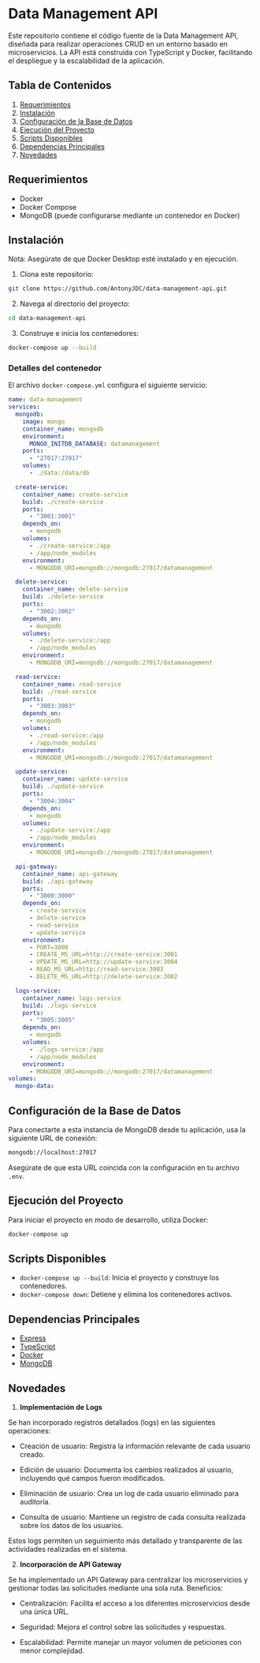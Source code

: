 # Data Management API

Este repositorio contiene el código fuente de la Data Management API, diseñada para realizar operaciones CRUD en un entorno basado en microservicios. La API está construida con TypeScript y Docker, facilitando el despliegue y la escalabilidad de la aplicación.

## Tabla de Contenidos
1. [Requerimientos](#requerimientos)
2. [Instalación](#instalación)
3. [Configuración de la Base de Datos](#configuración-de-la-base-de-datos)
4. [Ejecución del Proyecto](#ejecución-del-proyecto)
6. [Scripts Disponibles](#scripts-disponibles)
7. [Dependencias Principales](#dependencias-principales)
8. [Novedades](#novedades)

## Requerimientos
- Docker
- Docker Compose
- MongoDB (puede configurarse mediante un contenedor en Docker)

## Instalación
Nota: Asegúrate de que Docker Desktop esté instalado y en ejecución.
1. Clona este repositorio:
```bash
git clone https://github.com/AntonyJDC/data-management-api.git
```

2. Navega al directorio del proyecto:
```bash
cd data-management-api
```

3. Construye e inicia los contenedores:
```bash
docker-compose up --build
```

### Detalles del contenedor

El archivo `docker-compose.yml` configura el siguiente servicio:

```yaml
name: data-management
services:
  mongodb:
    image: mongo
    container_name: mongodb
    environment:
      MONGO_INITDB_DATABASE: datamanagement
    ports:
      - "27017:27017"
    volumes:  
      - ./data:/data/db

  create-service:
    container_name: create-service
    build: ./create-service
    ports:
      - "3001:3001"
    depends_on:
      - mongodb
    volumes:
      - ./create-service:/app
      - /app/node_modules
    environment:
      - MONGODB_URI=mongodb://mongodb:27017/datamanagement

  delete-service:
    container_name: delete-service
    build: ./delete-service
    ports:
      - "3002:3002"
    depends_on:
      - mongodb
    volumes:
      - ./delete-service:/app
      - /app/node_modules
    environment:
      - MONGODB_URI=mongodb://mongodb:27017/datamanagement

  read-service:
    container_name: read-service
    build: ./read-service
    ports:
      - "3003:3003"
    depends_on:
      - mongodb
    volumes:
      - ./read-service:/app
      - /app/node_modules
    environment:
      - MONGODB_URI=mongodb://mongodb:27017/datamanagement

  update-service:
    container_name: update-service
    build: ./update-service
    ports:
      - "3004:3004"
    depends_on:
      - mongodb
    volumes:
      - ./update-service:/app
      - /app/node_modules
    environment:
      - MONGODB_URI=mongodb://mongodb:27017/datamanagement

  api-gateway:
    container_name: api-gateway
    build: ./api-gateway
    ports:
      - "3000:3000"
    depends_on:
      - create-service
      - delete-service
      - read-service
      - update-service
    environment:
      - PORT=3000
      - CREATE_MS_URL=http://create-service:3001
      - UPDATE_MS_URL=http://update-service:3004
      - READ_MS_URL=http://read-service:3003
      - DELETE_MS_URL=http://delete-service:3002

  logs-service:
    container_name: logs-service
    build: ./logs-service
    ports:
      - "3005:3005"
    depends_on:
      - mongodb
    volumes:
      - ./logs-service:/app
      - /app/node_modules
    environment:
      - MONGODB_URI=mongodb://mongodb:27017/datamanagement
volumes:
  mongo-data:

```

## Configuración de la Base de Datos
Para conectarte a esta instancia de MongoDB desde tu aplicación, usa la siguiente URL de conexión:

```bash
mongodb://localhost:27017
```
Asegúrate de que esta URL coincida con la configuración en tu archivo `.env`.

## Ejecución del Proyecto
Para iniciar el proyecto en modo de desarrollo, utiliza Docker:
```bash
docker-compose up
```

## Scripts Disponibles
- `docker-compose up --build`: Inicia el proyecto y construye los contenedores.
- `docker-compose down`: Detiene y elimina los contenedores activos.

## Dependencias Principales
- [Express](https://expressjs.com/)
- [TypeScript](https://www.typescriptlang.org/)
- [Docker](https://www.docker.com/)
- [MongoDB](https://www.mongodb.com/)

## Novedades

1. **Implementación de Logs**

  Se han incorporado registros detallados (logs) en las siguientes operaciones:

  - Creación de usuario: Registra la información relevante de cada usuario creado.
  
  - Edición de usuario: Documenta los cambios realizados al usuario, incluyendo qué campos fueron modificados.
  
  - Eliminación de usuario: Crea un log de cada usuario eliminado para auditoría.
  
  - Consulta de usuario: Mantiene un registro de cada consulta realizada sobre los datos de los usuarios.

Estos logs permiten un seguimiento más detallado y transparente de las actividades realizadas en el sistema.

2. **Incorporación de API Gateway**

  Se ha implementado un API Gateway para centralizar los microservicios y gestionar todas las solicitudes mediante una sola ruta. Beneficios:

  - Centralización: Facilita el acceso a los diferentes microservicios desde una única URL.
  
  - Seguridad: Mejora el control sobre las solicitudes y respuestas.
  
  - Escalabilidad: Permite manejar un mayor volumen de peticiones con menor complejidad.

